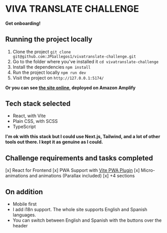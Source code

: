 # VIVA TRANSLATE CHALLENGE

#### Get onboarding!

## Running the project locally

1. Clone the project `git clone git@github.com:JPGallegos1/vivatranslate-challenge.git`
2. Go to the folder where you've installed it `cd vivatranslate-challenge`
3. Install the dependencies `npm install`
4. Run the project locally `npm run dev`
5. Visit the project on `http://127.0.0.1:5174/`

**Or you can see [the site online](https://main.d31k911zw2ale7.amplifyapp.com/), deployed on Amazon Amplify**

## Tech stack selected

- React, with Vite
- Plain CSS, with SCSS
- TypeScript

**I'm ok with this stack but I could use Next.js, Tailwind, and a lot of other tools out there. I kept it as genuine as I could.**

## Challenge requirements and tasks completed

[x] React for Frontend
[x] PWA Support with [Vite PWA Plugin](https://vite-pwa-org.netlify.app/guide/)
[x] Micro-animations and animations (Parallax included)
[x] +4 sections

## On addition

- Mobile first
- I add i18n support. The whole site supports English and Spanish languages.
- You can switch between English and Spanish with the buttons over the header
